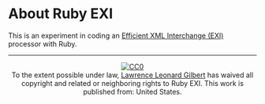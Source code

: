About Ruby EXI
==============

This is an experiment in coding an [Efficient XML Interchange (EXI)](http://www.w3.org/TR/exi/) processor
with Ruby.

----

<p align="center" xmlns:dct="http://purl.org/dc/terms/" xmlns:vcard="http://www.w3.org/2001/vcard-rdf/3.0#">
  <a rel="license"
     href="http://creativecommons.org/publicdomain/zero/1.0/">
    <img src="http://i.creativecommons.org/p/zero/1.0/88x31.png" style="border-style: none;" alt="CC0" />
  </a>
  <br />
  To the extent possible under law,
  <a rel="dct:publisher"
     href="https://github.com/L2G">
    <span property="dct:title">Lawrence Leonard Gilbert</span></a>
  has waived all copyright and related or neighboring rights to
  <span property="dct:title">Ruby EXI</span>.
This work is published from:
<span property="vcard:Country" datatype="dct:ISO3166"
      content="US" about="https://github.com/L2G">
  United States</span>.
</p>
